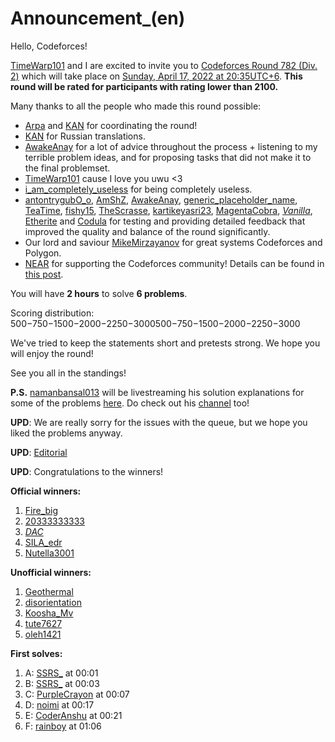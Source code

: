 # Announcement_(en)

Hello, Codeforces!

[TimeWarp101](https://codeforces.com/profile/TimeWarp101 "Expert TimeWarp101") and I are excited to invite you to [Codeforces Round 782 (Div. 2)](https://codeforces.com/contest/1659 "Codeforces Round 782 (Div. 2)") which will take place on [Sunday, April 17, 2022 at 20:35UTC+6](https://codeforces.com/https://www.timeanddate.com/worldclock/fixedtime.html?day=17&month=4&year=2022&hour=17&min=35&sec=0&p1=166). **This round will be rated for participants with rating lower than 2100.**

Many thanks to all the people who made this round possible:

 * [Arpa](https://codeforces.com/profile/Arpa "International Master Arpa") and [KAN](https://codeforces.com/profile/KAN "Legendary Grandmaster KAN") for coordinating the round!
* [KAN](https://codeforces.com/profile/KAN "Legendary Grandmaster KAN") for Russian translations.
* [AwakeAnay](https://codeforces.com/profile/AwakeAnay "Grandmaster AwakeAnay") for a lot of advice throughout the process + listening to my terrible problem ideas, and for proposing tasks that did not make it to the final problemset.
* [TimeWarp101](https://codeforces.com/profile/TimeWarp101 "Expert TimeWarp101") cause I love you uwu <3
* [i_am_completely_useless](https://codeforces.com/profile/i_am_completely_useless "Unrated, i_am_completely_useless") for being completely useless.
* [antontrygubO_o](https://codeforces.com/profile/antontrygubO_o "International Grandmaster antontrygubO_o"), [AmShZ](https://codeforces.com/profile/AmShZ "Grandmaster AmShZ"), [AwakeAnay](https://codeforces.com/profile/AwakeAnay "Grandmaster AwakeAnay"), [generic_placeholder_name](https://codeforces.com/profile/generic_placeholder_name "Grandmaster generic_placeholder_name"), [TeaTime](https://codeforces.com/profile/TeaTime "Master TeaTime"), [fishy15](https://codeforces.com/profile/fishy15 "Master fishy15"), [TheScrasse](https://codeforces.com/profile/TheScrasse "International Master TheScrasse"), [kartikeyasri23](https://codeforces.com/profile/kartikeyasri23 "Master kartikeyasri23"), [MagentaCobra](https://codeforces.com/profile/MagentaCobra "Expert MagentaCobra"), [_Vanilla_](https://codeforces.com/profile/_Vanilla_ "Expert _Vanilla_"), [Etherite](https://codeforces.com/profile/Etherite "Specialist Etherite") and [Codula](https://codeforces.com/profile/Codula "Pupil Codula") for testing and providing detailed feedback that improved the quality and balance of the round significantly.
* Our lord and saviour [MikeMirzayanov](https://codeforces.com/profile/MikeMirzayanov "Headquarters, MikeMirzayanov") for great systems Codeforces and Polygon.
* [NEAR](https://codeforces.com/https://near.org/) for supporting the Codeforces community! Details can be found in [this post](https://codeforces.com/blog/entry/101398).

You will have **2 hours** to solve **6 problems**.

Scoring distribution: 500−750−1500−2000−2250−3000500−750−1500−2000−2250−3000

We've tried to keep the statements short and pretests strong. We hope you will enjoy the round!

See you all in the standings!

**P.S.** [namanbansal013](https://codeforces.com/profile/namanbansal013 "Expert namanbansal013") will be livestreaming his solution explanations for some of the problems [here](https://codeforces.com/https://www.youtube.com/watch?v=uKSRXwt8sng). Do check out his [channel](https://codeforces.com/https://www.youtube.com/channel/UCHWNVmtqZZpVRLTw1PBkqIQ) too!

**UPD**: We are really sorry for the issues with the queue, but we hope you liked the problems anyway.

**UPD**: [Editorial](Tutorial_(en).md)

**UPD**: Congratulations to the winners!

**Official winners:**

 1. [Fire_big](https://codeforces.com/profile/Fire_big "Unrated, Fire_big")
2. [20333333333](https://codeforces.com/profile/20333333333 "Specialist 20333333333")
3. [_DAC_](https://codeforces.com/profile/_DAC_ "Candidate Master _DAC_")
4. [SILA_edr](https://codeforces.com/profile/SILA_edr "Candidate Master SILA_edr")
5. [Nutella3001](https://codeforces.com/profile/Nutella3001 "Candidate Master Nutella3001")

**Unofficial winners:**

 1. [Geothermal](https://codeforces.com/profile/Geothermal "International Grandmaster Geothermal")
2. [disorientation](https://codeforces.com/profile/disorientation "International Grandmaster disorientation")
3. [Koosha_Mv](https://codeforces.com/profile/Koosha_Mv "Grandmaster Koosha_Mv")
4. [tute7627](https://codeforces.com/profile/tute7627 "International Grandmaster tute7627")
5. [oleh1421](https://codeforces.com/profile/oleh1421 "International Grandmaster oleh1421")

**First solves:**

 1. A: [SSRS_](https://codeforces.com/profile/SSRS_ "Legendary Grandmaster SSRS_") at 00:01
2. B: [SSRS_](https://codeforces.com/profile/SSRS_ "Legendary Grandmaster SSRS_") at 00:03
3. C: [PurpleCrayon](https://codeforces.com/profile/PurpleCrayon "Grandmaster PurpleCrayon") at 00:07
4. D: [noimi](https://codeforces.com/profile/noimi "International Grandmaster noimi") at 00:17
5. E: [CoderAnshu](https://codeforces.com/profile/CoderAnshu "Grandmaster CoderAnshu") at 00:21
6. F: [rainboy](https://codeforces.com/profile/rainboy "Master rainboy") at 01:06
